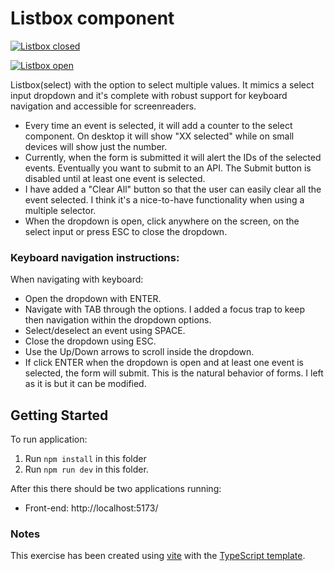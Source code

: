 # Listbox component

[![Listbox closed](https://i.ibb.co/9nqB0CG/Listbox-1.png)](https://i.ibb.co/9nqB0CG/Listbox-1.png)

[![Listbox open](https://i.ibb.co/3S2bxb3/Listbox-2.png)](https://i.ibb.co/3S2bxb3/Listbox-2.png)

Listbox(select) with the option to select multiple values. It mimics a select input dropdown and it's complete with robust support for keyboard navigation and accessible for screenreaders.

- Every time an event is selected, it will add a counter to the select component. On desktop it will show "XX selected" while on small devices will show just the number.
- Currently, when the form is submitted it will alert the IDs of the selected events. Eventually you want to submit to an API. The Submit button is disabled until at least one event is selected.
- I have added a "Clear All" button so that the user can easily clear all the event selected. I think it's a nice-to-have functionality when using a multiple selector.
- When the dropdown is open, click anywhere on the screen, on the select input or press ESC to close the dropdown.

### Keyboard navigation instructions:

When navigating with keyboard:

- Open the dropdown with ENTER.
- Navigate with TAB through the options. I added a focus trap to keep then navigation within the dropdown options.
- Select/deselect an event using SPACE.
- Close the dropdown using ESC.
- Use the Up/Down arrows to scroll inside the dropdown.
- If click ENTER when the dropdown is open and at least one event is selected, the form will submit. This is the natural behavior of forms. I left as it is but it can be modified.

## Getting Started

To run application:

1. Run `npm install` in this folder
2. Run `npm run dev` in this folder.

After this there should be two applications running:

- Front-end: http://localhost:5173/

### Notes

This exercise has been created using [vite](https://vitejs.dev/) with the [TypeScript template](https://vitejs.dev/guide/features.html#typescript).
